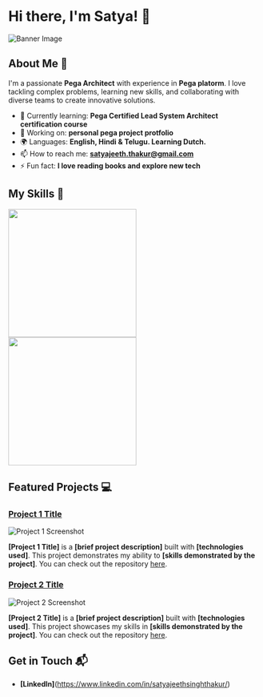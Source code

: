 # Hi there, I'm Satya! 👋

![Banner Image](your_banner_image_url_here)

## About Me 🚀

I'm a passionate **Pega Architect** with experience in **Pega platorm**. I love tackling complex problems, learning new skills, and collaborating with diverse teams to create innovative solutions.

- 🌱 Currently learning: **Pega Certified Lead System Architect certification course**
- 🔭 Working on: **personal pega project protfolio**
- 🌍 Languages: **English, Hindi & Telugu. Learning Dutch.**
- 📫 How to reach me: **satyajeeth.thakur@gmail.com**
- ⚡ Fun fact: **I love reading books and explore new tech**

## My Skills 🧠
<img src="https://academy.pega.com/sites/default/files/styles/480/public/media/images/2024-08/CSA.png?itok=Ly8bq-pO" width="256" height="256"/> <img src="https://academy.pega.com/sites/default/files/styles/480/public/media/images/2024-08/CSSA_0.png?itok=M3OOg2xf" width="256" height="256"/>

## Featured Projects 💻

### [Project 1 Title](project_1_link)

![Project 1 Screenshot](project_1_screenshot_url)

**[Project 1 Title]** is a **[brief project description]** built with **[technologies used]**. This project demonstrates my ability to **[skills demonstrated by the project]**. You can check out the repository [here](project_1_repository_link).

### [Project 2 Title](project_2_link)

![Project 2 Screenshot](project_2_screenshot_url)

**[Project 2 Title]** is a **[brief project description]** built with **[technologies used]**. This project showcases my skills in **[skills demonstrated by the project]**. You can check out the repository [here](project_2_repository_link).

## Get in Touch 📬

- **[LinkedIn]**(https://www.linkedin.com/in/satyajeethsinghthakur/)
